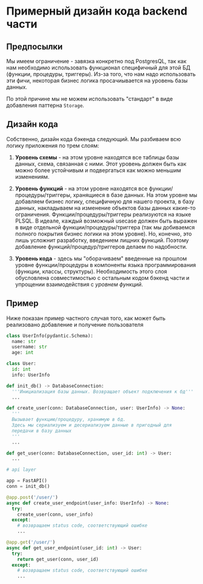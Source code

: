 # Примерный дизайн кода backend части

## Предпосылки

Мы имеем ограничение - завязка конкретно под PostgresQL, так как нам необходимо использовать функционал специфичный для этой БД
(функции, процедуры, триггеры). Из-за того, что нам надо использовать эти фичи, некоторая бизнес логика просачиывается
на уровень базы данных.

По этой причине мы не можем использовать "стандарт" в виде добавления паттерна `Storage`. 

## Дизайн кода

Собственно, дизайн кода бэкенда следующий. Мы разбиваем всю логику приложения по трем слоям:

1. **Уровень схемы** - на этом уровне находятся все таблицы базы данных, схема, связанная с ними.
   Этот уровень должен быть как можно более устойчивым и подвергаться как можно меньшим изменениям.

2. **Уровень функций** - на этом уровне находятся все функции/процедуры/триггеры, хранящиеся в базе
   данных. На этом уровне мы добавляем бизнес логику, специфичную для нашего проекта, в базу данных,
   накладываем на изменение объектов базы данных какие-то ограничения. Функции/процедуры/триггеры
   реализуются на языке PLSQL. В идеале, каждый возможный usecase должен быть выражен в виде
   отдельной функции/процедуры/триггера (так мы добиваемся полного покрытия бизнес логики на этом
   уровне). Но, конечно, это лишь усложнит разработку, введением лищних функций. Поэтому добавление
   функций/процедур/триггеров делаем по надобности.

3. **Уровень кода** - здесь мы "оборачиваем" введенные на прошлом уровне функции/процедуры в компоненты
   языка программирования (функции, классы, структуры). Необходимость этого слоя обусловлена совместимостью
   с остальным кодом бэкенд части и упрощении взаимодействия с *уровнем функций*.

## Пример

Ниже показан пример частного случая того, как может быть реализовано добавление и получение пользователя

```python
class UserInfo(pydantic.Schema):
  name: str
  username: str
  age: int

class User:
  id: int
  info: UserInfo

def init_db() -> DatabaseConnection:
  '''Инициализация базы данных. Возвращает объект подключения к бд'''
  ...

def create_user(conn: DatabaseConnection, user: UserInfo) -> None:
  '''
  Вызывает функцию/процедуру, хранимую в бд.
  Здесь мы сериализуем и десериализуем данные в пригодный для
  передачи в базу данных
  '''
  ...

def get_user(conn: DatabaseConnection, user_id: int) -> User:
  ...

# api layer

app = FastAPI()
conn = init_db()

@app.post('/user/')
async def create_user_endpoint(user_info: UserInfo) -> None:
  try:
    create_user(conn, user_info)
  except:
    # возвращаем status code, соответствующий ошибке
    ...

@app.get('/user/')
async def get_user_endpoint(user_id: int) -> User:
  try:
    return get_user(conn, user_id)
  except:
    # возвращаем status code, соответствующий ошибке
    ...
```
